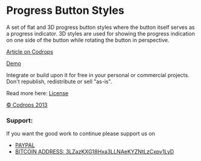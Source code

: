 
Progress Button Styles
=========

A set of flat and 3D progress button styles where the button itself serves as a progress indicator. 3D styles are used for showing the progress indication on one side of the button while rotating the button in perspective.

[Article on Codrops](http://tympanus.net/codrops/?p=17809)

[Demo](http://tympanus.net/Development/ProgressButtonStyles/)

Integrate or build upon it for free in your personal or commercial projects. Don't republish, redistribute or sell "as-is". 

Read more here: [License](http://tympanus.net/codrops/licensing/)


[© Codrops 2013](http://www.codrops.com)
### Support:

If you want the good work to continue please support us on

* [PAYPAL](https://www.paypal.me/ishandutta2007)
* [BITCOIN ADDRESS: 3LZazKXG18Hxa3LLNAeKYZNtLzCxpv1LyD](https://www.coinbase.com/join/5a8e4a045b02c403bc3a9c0c)
